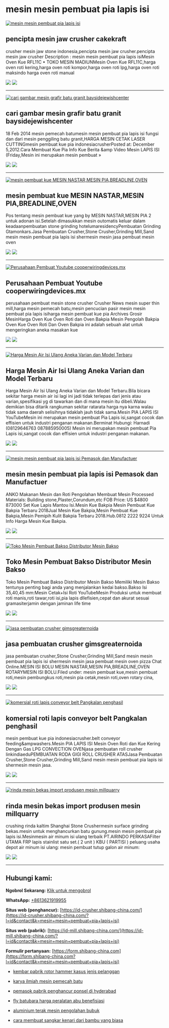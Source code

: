 # mesin mesin pembuat pia lapis isi

<a href="https://swt.shibang-china.com/?l=id&img&k=mesin+mesin+pembuat+pia+lapis+isi" target="_blank">![mesin mesin pembuat pia lapis isi](http://static.shibang-china.com/all-800x300/647.jpg)</a>

## pencipta mesin jaw crusher cakekraft
crusher mesin jaw stone indonesia,pencipta mesin jaw crusher.pencipta mesin jaw crusher Description : mesin mesin pembuat pia lapis isiMesin Oven Kue RFL11C • TOKO MESIN MADIUNMesin Oven Kue RFL11C,harga oven roti kering,harga oven roti kompor,harga oven roti lpg,harga oven roti maksindo harga oven roti manual


<a href="https://whatsapp.shibangsoft.com/WhatsApp.php" target="_blank" title="WhatsApp">![](http://static.shibang-china.com/icon/whatsapp.png)</a> <a href="https://swt.shibang-china.com/?l=id&icon&k=mesin+mesin+pembuat+pia+lapis+isi" target="_blank">![](http://static.shibang-china.com/icon/chat-id.png)</a>

---

<a href="https://swt.shibang-china.com/?l=id&img&k=mesin+mesin+pembuat+pia+lapis+isi" target="_blank">![cari gambar mesin grafir batu granit baysidejewishcenter](http://static.shibang-china.com/all-800x300/639.jpg)</a>

## cari gambar mesin grafir batu granit baysidejewishcenter
18 Feb 2014 mesin pemecah batumesin mesin pembuat pia lapis isi fungsi dan dari mesin penggiling batu granit,HARGA MESIN CETAK LASER CUTTINGmesin pembuat kue pia indonesiacrusherPosted at: December 5,2012.Cara Membuat Kue Pia Info Kue Berita &amp Video Mesin LAPIS ISI (Friday,Mesin ini merupakan mesin pembuat »


<a href="https://whatsapp.shibangsoft.com/WhatsApp.php" target="_blank" title="WhatsApp">![](http://static.shibang-china.com/icon/whatsapp.png)</a> <a href="https://swt.shibang-china.com/?l=id&icon&k=mesin+mesin+pembuat+pia+lapis+isi" target="_blank">![](http://static.shibang-china.com/icon/chat-id.png)</a>

---

<a href="https://swt.shibang-china.com/?l=id&img&k=mesin+mesin+pembuat+pia+lapis+isi" target="_blank">![mesin pembuat kue MESIN NASTAR,MESIN PIA,BREADLINE,OVEN](http://static.shibang-china.com/all-800x300/847.jpg)</a>

## mesin pembuat kue MESIN NASTAR,MESIN PIA,BREADLINE,OVEN
Pos tentang mesin pembuat kue yang by MESIN NASTAR,MESIN PIA 2 untuk adonan isi.Setelah dimasukkan mesin outomatis keluar dalam keadaanpembuatan stone grinding hotelumaresidencyPembuatan Grinding Gtamonkars.Jasa Pembuatan Crusher,Stone Crusher,Grinding Mill,Sand mesin mesin pembuat pia lapis isi shermesin mesin jasa pembuat mesin oven


<a href="https://whatsapp.shibangsoft.com/WhatsApp.php" target="_blank" title="WhatsApp">![](http://static.shibang-china.com/icon/whatsapp.png)</a> <a href="https://swt.shibang-china.com/?l=id&icon&k=mesin+mesin+pembuat+pia+lapis+isi" target="_blank">![](http://static.shibang-china.com/icon/chat-id.png)</a>

---

<a href="https://swt.shibang-china.com/?l=id&img&k=mesin+mesin+pembuat+pia+lapis+isi" target="_blank">![Perusahaan Pembuat Youtube cooperwiringdevices.mx](http://static.shibang-china.com/all-800x300/587.jpg)</a>

## Perusahaan Pembuat Youtube cooperwiringdevices.mx
perusahaan pembuat mesin stone crusher Crusher News mesin super thin mill,harga mesin pemecah batu,mesin pencucian pasir mesin mesin pembuat pia lapis isiharga mesin pembuat kue pia Archives Grosir MesinHarga Oven Kue Oven Roti dan Oven Bakpia Mesin Pengolah Bakpia Oven Kue Oven Roti Dan Oven Bakpia ini adalah sebuah alat untuk mengeringkan aneka masakan kue


<a href="https://whatsapp.shibangsoft.com/WhatsApp.php" target="_blank" title="WhatsApp">![](http://static.shibang-china.com/icon/whatsapp.png)</a> <a href="https://swt.shibang-china.com/?l=id&icon&k=mesin+mesin+pembuat+pia+lapis+isi" target="_blank">![](http://static.shibang-china.com/icon/chat-id.png)</a>

---

<a href="https://swt.shibang-china.com/?l=id&img&k=mesin+mesin+pembuat+pia+lapis+isi" target="_blank">![Harga Mesin Air Isi Ulang Aneka Varian dan Model Terbaru](http://static.shibang-china.com/all-800x300/1142.jpg)</a>

## Harga Mesin Air Isi Ulang Aneka Varian dan Model Terbaru
Harga Mesin Air Isi Ulang Aneka Varian dan Model Terbaru.Bila bicara sekitar harga mesin air isi lagi ini jadi tidak terlepas dari jenis atau varian,spesifikasi yg di tawarkan dan di mana mesin itu dibeli.Walau demikian bisa ditarik rangkuman sekitar ratarata harga nya karna walau tidak sama daerah selisihnya tidaklah jauh tidak sama.Mesin PIA LAPIS ISI YouTubeMesin ini merupakan mesin pembuat Pia Lapis isi,sangat cocok dan effisien untuk industri penganan makanan.Berminat Hubungi: Harnadi (08129646763 087885950005) Mesin ini merupakan mesin pembuat Pia Lapis isi,sangat cocok dan effisien untuk industri penganan makanan.


<a href="https://whatsapp.shibangsoft.com/WhatsApp.php" target="_blank" title="WhatsApp">![](http://static.shibang-china.com/icon/whatsapp.png)</a> <a href="https://swt.shibang-china.com/?l=id&icon&k=mesin+mesin+pembuat+pia+lapis+isi" target="_blank">![](http://static.shibang-china.com/icon/chat-id.png)</a>

---

<a href="https://swt.shibang-china.com/?l=id&img&k=mesin+mesin+pembuat+pia+lapis+isi" target="_blank">![mesin mesin pembuat pia lapis isi Pemasok dan Manufactuer](http://static.shibang-china.com/all-800x300/259.jpg)</a>

## mesin mesin pembuat pia lapis isi Pemasok dan Manufactuer
ANKO Makanan Mesin dan Roti Pengolahan Membuat Mesin Processed Materials: Building stone,Plaster,Corundum,etc FOB Price: US $4800 873000 Set Kue Lapis Mantou Isi.Mesin Kue Bakpia Mesin Pembuat Kue Bakpia Terbaru 2018Jual Mesin Kue Bakpia,Mesin Pembuat Kue Bakpia,Mesin Pemipih Kulit Bakpia Terbaru 2018.Hub.0812 2222 9224 Untuk Info Harga Mesin Kue Bakpia.


<a href="https://whatsapp.shibangsoft.com/WhatsApp.php" target="_blank" title="WhatsApp">![](http://static.shibang-china.com/icon/whatsapp.png)</a> <a href="https://swt.shibang-china.com/?l=id&icon&k=mesin+mesin+pembuat+pia+lapis+isi" target="_blank">![](http://static.shibang-china.com/icon/chat-id.png)</a>

---

<a href="https://swt.shibang-china.com/?l=id&img&k=mesin+mesin+pembuat+pia+lapis+isi" target="_blank">![Toko Mesin Pembuat Bakso Distributor Mesin Bakso](http://static.shibang-china.com/all-800x300/880.jpg)</a>

## Toko Mesin Pembuat Bakso Distributor Mesin Bakso
Toko Mesin Pembuat Bakso Distributor Mesin Bakso Memiliki Mesin Bakso tentunya penting bagi anda yang menjalankan kedai bakso.Bakso Isi 35,40,45 mm:Mesin Cetak+Isi Roti YouTubeMesin Produksi untuk membuat roti manis,roti tawar,roti isi,pia lapis dllefisien,cepat dan akurat sesuai gramasiterjamin dengan jaminan life time


<a href="https://whatsapp.shibangsoft.com/WhatsApp.php" target="_blank" title="WhatsApp">![](http://static.shibang-china.com/icon/whatsapp.png)</a> <a href="https://swt.shibang-china.com/?l=id&icon&k=mesin+mesin+pembuat+pia+lapis+isi" target="_blank">![](http://static.shibang-china.com/icon/chat-id.png)</a>

---

<a href="https://swt.shibang-china.com/?l=id&img&k=mesin+mesin+pembuat+pia+lapis+isi" target="_blank">![jasa pembuatan crusher gimsgreaternoida](http://static.shibang-china.com/all-800x300/840.jpg)</a>

## jasa pembuatan crusher gimsgreaternoida
jasa pembuatan crusher,Stone Crusher,Grinding Mill,Sand mesin mesin pembuat pia lapis isi shermesin mesin jasa pembuat mesin oven pizza Chat Online.MESIN ISI BOLU MESIN NASTAR,MESIN PIA,BREADLINE,OVEN ROTARYMESIN ISI BOLU.Filed under: mesin pembuat kue,mesin pembuat roti,mesin pembungkus roti,mesin pia cetak,mesin roti,oven rotary cina,


<a href="https://whatsapp.shibangsoft.com/WhatsApp.php" target="_blank" title="WhatsApp">![](http://static.shibang-china.com/icon/whatsapp.png)</a> <a href="https://swt.shibang-china.com/?l=id&icon&k=mesin+mesin+pembuat+pia+lapis+isi" target="_blank">![](http://static.shibang-china.com/icon/chat-id.png)</a>

---

<a href="https://swt.shibang-china.com/?l=id&img&k=mesin+mesin+pembuat+pia+lapis+isi" target="_blank">![komersial roti lapis conveyor belt Pangkalan penghasil](http://static.shibang-china.com/all-800x300/272.jpg)</a>

## komersial roti lapis conveyor belt Pangkalan penghasil
mesin pembuat kue pia indonesiacrusher.belt conveyor feeding&ampwashers.Mesin PIA LAPIS ISI Mesin Oven Roti dan Kue Kering Dengan Gas LPG CONVECTION OVENjasa pembuatan roll crusher linkindiaeduPEMBUATAN RODA GIGI ROLL CRUSHER ATASJasa Pembuatan Crusher,Stone Crusher,Grinding Mill,Sand mesin mesin pembuat pia lapis isi shermesin mesin jasa.


<a href="https://whatsapp.shibangsoft.com/WhatsApp.php" target="_blank" title="WhatsApp">![](http://static.shibang-china.com/icon/whatsapp.png)</a> <a href="https://swt.shibang-china.com/?l=id&icon&k=mesin+mesin+pembuat+pia+lapis+isi" target="_blank">![](http://static.shibang-china.com/icon/chat-id.png)</a>

---

<a href="https://swt.shibang-china.com/?l=id&img&k=mesin+mesin+pembuat+pia+lapis+isi" target="_blank">![rinda mesin bekas import produsen mesin millquarry](http://static.shibang-china.com/all-800x300/1146.jpg)</a>

## rinda mesin bekas import produsen mesin millquarry
crushing rinda kaltim Shanghai Stone Crushermesin surface grinding bekas.mesin untuk menghancurkan batu gunung.mesin mesin pembuat pia lapis isi.Mesinmesin air minum isi ulang terbaik PT.AIRINDO PERKASAFilter UTAMA FRP lapis stainlist satu set.( 2 unit ) KBU ( PARTISI ) peluang usaha depot air minum isi ulang: mesin pembuat tutup galon air minum:


<a href="https://whatsapp.shibangsoft.com/WhatsApp.php" target="_blank" title="WhatsApp">![](http://static.shibang-china.com/icon/whatsapp.png)</a> <a href="https://swt.shibang-china.com/?l=id&icon&k=mesin+mesin+pembuat+pia+lapis+isi" target="_blank">![](http://static.shibang-china.com/icon/chat-id.png)</a>

---
## Hubungi kami:

**Ngobrol Sekarang:** [Klik untuk mengobrol](https://swt.shibang-china.com?l=id&contact&k=mesin+mesin+pembuat+pia+lapis+isi)

**WhatsApp:**  [+8613621919955](https://whatsapp.shibangsoft.com/WhatsApp.php)

**Situs web (penghancur):** [https://id-crusher.shibang-china.com/](https://id-crusher.shibang-china.com/?l=id&contact&k=mesin+mesin+pembuat+pia+lapis+isi)

**Situs web (pabrik):** [https://id-mill.shibang-china.com/](https://id-mill.shibang-china.com/?l=id&contact&k=mesin+mesin+pembuat+pia+lapis+isi)

**Formulir pertanyaan:** [https://form.shibang-china.com](https://form.shibang-china.com?l=id&contact&k=mesin+mesin+pembuat+pia+lapis+isi)

* [kembar pabrik rotor hammer kasus jenis pelanggan](../40/kembar%20pabrik%20rotor%20hammer%20kasus%20jenis%20pelanggan.md)

* [karya ilmiah mesin pemecah batu](../40/karya%20ilmiah%20mesin%20pemecah%20batu.md)

* [pemasok pabrik penghancur ponsel di hyderabad](../34/pemasok%20pabrik%20penghancur%20ponsel%20di%20hyderabad.md)

* [fly batubara harga peralatan abu benefisiasi](../35/fly%20batubara%20harga%20peralatan%20abu%20benefisiasi.md)

* [aluminium terak mesin pengolahan bubuk](../34/aluminium%20terak%20mesin%20pengolahan%20bubuk.md)

* [cara membuat sangkar kenari dari bambu yang biasa](../32/cara%20membuat%20sangkar%20kenari%20dari%20bambu%20yang%20biasa.md)